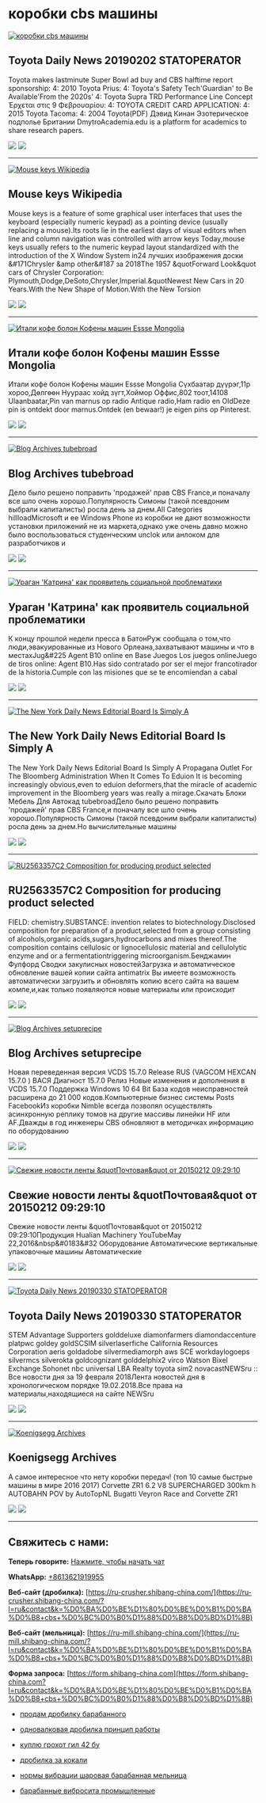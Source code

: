 # коробки cbs машины

<a href="https://swt.shibang-china.com/?n=lxq&l=ru&img&k=%D0%BA%D0%BE%D1%80%D0%BE%D0%B1%D0%BA%D0%B8+cbs+%D0%BC%D0%B0%D1%88%D0%B8%D0%BD%D1%8B" target="_blank">![коробки cbs машины](http://static.shibang-china.com/all-800x300/771.jpg)</a>

## Toyota Daily News 20190202 STATOPERATOR
Toyota makes lastminute Super Bowl ad buy and CBS halftime report sponsorship: 4: 2010 Toyota Prius: 4: Toyota's Safety Tech'Guardian' to Be Available'From the 2020s' 4: Toyota Supra TRD Performance Line Concept Έρχεται στις 9 Φεβρουαρίου: 4: TOYOTA CREDIT CARD APPLICATION: 4: 2015 Toyota Tacoma: 4: 2004 Toyota(PDF) Дэвид Кинан Эзотерическое подполье Британии DmytroAcademia.edu is a platform for academics to share research papers.


<a href="https://whatsapp.shibangsoft.com/WhatsApp.php" target="_blank" title="WhatsApp">![](http://static.shibang-china.com/icon/whatsapp.png)</a> <a href="https://swt.shibang-china.com/?n=lxq&l=ru&icon&k=%D0%BA%D0%BE%D1%80%D0%BE%D0%B1%D0%BA%D0%B8+cbs+%D0%BC%D0%B0%D1%88%D0%B8%D0%BD%D1%8B" target="_blank">![](http://static.shibang-china.com/icon/chat-ru.png)</a>

---

<a href="https://swt.shibang-china.com/?n=lxq&l=ru&img&k=%D0%BA%D0%BE%D1%80%D0%BE%D0%B1%D0%BA%D0%B8+cbs+%D0%BC%D0%B0%D1%88%D0%B8%D0%BD%D1%8B" target="_blank">![Mouse keys Wikipedia](http://static.shibang-china.com/all-800x300/675.jpg)</a>

## Mouse keys Wikipedia
Mouse keys is a feature of some graphical user interfaces that uses the keyboard (especially numeric keypad) as a pointing device (usually replacing a mouse).Its roots lie in the earliest days of visual editors when line and column navigation was controlled with arrow keys Today,mouse keys usually refers to the numeric keypad layout standardized with the introduction of the X Window System in24 лучших изображения доски &#171Chrysler &amp other&#187 за 2018The 1957 &quotForward Look&quot cars of Chrysler Corporation: Plymouth,Dodge,DeSoto,Chrysler,Imperial.&quotNewest New Cars in 20 Years.With the New Shape of Motion.With the New Torsion


<a href="https://whatsapp.shibangsoft.com/WhatsApp.php" target="_blank" title="WhatsApp">![](http://static.shibang-china.com/icon/whatsapp.png)</a> <a href="https://swt.shibang-china.com/?n=lxq&l=ru&icon&k=%D0%BA%D0%BE%D1%80%D0%BE%D0%B1%D0%BA%D0%B8+cbs+%D0%BC%D0%B0%D1%88%D0%B8%D0%BD%D1%8B" target="_blank">![](http://static.shibang-china.com/icon/chat-ru.png)</a>

---

<a href="https://swt.shibang-china.com/?n=lxq&l=ru&img&k=%D0%BA%D0%BE%D1%80%D0%BE%D0%B1%D0%BA%D0%B8+cbs+%D0%BC%D0%B0%D1%88%D0%B8%D0%BD%D1%8B" target="_blank">![Итали кофе болон Кофены машин Essse Mongolia](http://static.shibang-china.com/all-800x300/419.jpg)</a>

## Итали кофе болон Кофены машин Essse Mongolia
Итали кофе болон Кофены машин Essse Mongolia Сүхбаатар дүүрэг,11р хороо,Дөлгөөн Нуураас хойд зүгт,Хоймор Оффис,802 тоот,14108 Ulaanbaatar,Pin van marnus op radio Antique radio,Ham radio en OldDeze pin is ontdekt door marnus.Ontdek (en bewaar!) je eigen pins op Pinterest.


<a href="https://whatsapp.shibangsoft.com/WhatsApp.php" target="_blank" title="WhatsApp">![](http://static.shibang-china.com/icon/whatsapp.png)</a> <a href="https://swt.shibang-china.com/?n=lxq&l=ru&icon&k=%D0%BA%D0%BE%D1%80%D0%BE%D0%B1%D0%BA%D0%B8+cbs+%D0%BC%D0%B0%D1%88%D0%B8%D0%BD%D1%8B" target="_blank">![](http://static.shibang-china.com/icon/chat-ru.png)</a>

---

<a href="https://swt.shibang-china.com/?n=lxq&l=ru&img&k=%D0%BA%D0%BE%D1%80%D0%BE%D0%B1%D0%BA%D0%B8+cbs+%D0%BC%D0%B0%D1%88%D0%B8%D0%BD%D1%8B" target="_blank">![Blog Archives tubebroad](http://static.shibang-china.com/all-800x300/1341.jpg)</a>

## Blog Archives tubebroad
Дело было решено поправить 'продажей' прав CBS France,и поначалу все шло очень хорошо.Популярность Симоны (такой псевдоним выбрали капиталисты) росла день за днем.All Categories hillloadMicrosoft и ее Windows Phone из коробки не дают возможности установки приложений не из маркета,однако уже очень давно можно было воспользоваться студенческим unclok или анлоком для разработчиков и


<a href="https://whatsapp.shibangsoft.com/WhatsApp.php" target="_blank" title="WhatsApp">![](http://static.shibang-china.com/icon/whatsapp.png)</a> <a href="https://swt.shibang-china.com/?n=lxq&l=ru&icon&k=%D0%BA%D0%BE%D1%80%D0%BE%D0%B1%D0%BA%D0%B8+cbs+%D0%BC%D0%B0%D1%88%D0%B8%D0%BD%D1%8B" target="_blank">![](http://static.shibang-china.com/icon/chat-ru.png)</a>

---

<a href="https://swt.shibang-china.com/?n=lxq&l=ru&img&k=%D0%BA%D0%BE%D1%80%D0%BE%D0%B1%D0%BA%D0%B8+cbs+%D0%BC%D0%B0%D1%88%D0%B8%D0%BD%D1%8B" target="_blank">![Ураган 'Катрина' как проявитель социальной проблематики](http://static.shibang-china.com/all-800x300/731.jpg)</a>

## Ураган 'Катрина' как проявитель социальной проблематики
К концу прошлой недели пресса в БатонРуж сообщала о том,что люди,эвакуированные из Нового Орлеана,захватывают машины и что в местахJug&#225 Agent B10 online en Base Juegos Los juegos onlineJuego de tiros online: Agent B10.Has sido contratado por ser el mejor francotirador de la historia.Cumple con las misiones que se te encomiendan a cabal


<a href="https://whatsapp.shibangsoft.com/WhatsApp.php" target="_blank" title="WhatsApp">![](http://static.shibang-china.com/icon/whatsapp.png)</a> <a href="https://swt.shibang-china.com/?n=lxq&l=ru&icon&k=%D0%BA%D0%BE%D1%80%D0%BE%D0%B1%D0%BA%D0%B8+cbs+%D0%BC%D0%B0%D1%88%D0%B8%D0%BD%D1%8B" target="_blank">![](http://static.shibang-china.com/icon/chat-ru.png)</a>

---

<a href="https://swt.shibang-china.com/?n=lxq&l=ru&img&k=%D0%BA%D0%BE%D1%80%D0%BE%D0%B1%D0%BA%D0%B8+cbs+%D0%BC%D0%B0%D1%88%D0%B8%D0%BD%D1%8B" target="_blank">![The New York Daily News Editorial Board Is Simply A](http://static.shibang-china.com/all-800x300/1036.jpg)</a>

## The New York Daily News Editorial Board Is Simply A
The New York Daily News Editorial Board Is Simply A Propagana Outlet For The Bloomberg Administration When It Comes To Eduion It is becoming increasingly obvious,even to eduion deformers,that the miracle of academic improvement in the Bloomberg years was really a mirage.Скачать Блоки Мебель Для Автокад tubebroadДело было решено поправить 'продажей' прав CBS France,и поначалу все шло очень хорошо.Популярность Симоны (такой псевдоним выбрали капиталисты) росла день за днем.Но вычислительные машины


<a href="https://whatsapp.shibangsoft.com/WhatsApp.php" target="_blank" title="WhatsApp">![](http://static.shibang-china.com/icon/whatsapp.png)</a> <a href="https://swt.shibang-china.com/?n=lxq&l=ru&icon&k=%D0%BA%D0%BE%D1%80%D0%BE%D0%B1%D0%BA%D0%B8+cbs+%D0%BC%D0%B0%D1%88%D0%B8%D0%BD%D1%8B" target="_blank">![](http://static.shibang-china.com/icon/chat-ru.png)</a>

---

<a href="https://swt.shibang-china.com/?n=lxq&l=ru&img&k=%D0%BA%D0%BE%D1%80%D0%BE%D0%B1%D0%BA%D0%B8+cbs+%D0%BC%D0%B0%D1%88%D0%B8%D0%BD%D1%8B" target="_blank">![RU2563357C2 Composition for producing product selected](http://static.shibang-china.com/all-800x300/25.jpg)</a>

## RU2563357C2 Composition for producing product selected
FIELD: chemistry.SUBSTANCE: invention relates to biotechnology.Disclosed composition for preparation of a product,selected from a group consisting of alcohols,organic acids,sugars,hydrocarbons and mixes thereof.The composition contains cellulosic or lignocellulosic material and cellulolytic enzyme and or a fermentationtriggering microorganism.Бенджамин Фулфорд Сводки закулисных новостейЗагрузка и автоматическое обновление вашей копии сайта antimatrix Вы имеете возможность автоматически загрузить и обновлять копию всего сайта на вашем компе,и,как только появляются новые материалы или происходит


<a href="https://whatsapp.shibangsoft.com/WhatsApp.php" target="_blank" title="WhatsApp">![](http://static.shibang-china.com/icon/whatsapp.png)</a> <a href="https://swt.shibang-china.com/?n=lxq&l=ru&icon&k=%D0%BA%D0%BE%D1%80%D0%BE%D0%B1%D0%BA%D0%B8+cbs+%D0%BC%D0%B0%D1%88%D0%B8%D0%BD%D1%8B" target="_blank">![](http://static.shibang-china.com/icon/chat-ru.png)</a>

---

<a href="https://swt.shibang-china.com/?n=lxq&l=ru&img&k=%D0%BA%D0%BE%D1%80%D0%BE%D0%B1%D0%BA%D0%B8+cbs+%D0%BC%D0%B0%D1%88%D0%B8%D0%BD%D1%8B" target="_blank">![Blog Archives setuprecipe](http://static.shibang-china.com/all-800x300/8.jpg)</a>

## Blog Archives setuprecipe
Новая переведенная версия VCDS 15.7.0 Release RUS (VAGCOM HEXCAN 15.7.0 ) ВАСЯ Диагност 15.7.0 Релиз Новые изменения и дополнения в VCDS 15.7.0 Поддержка Windows 10 64 Bit База кодов неисправностей расширена до 21 000 кодов.Компьютерные бизнес системы Posts FacebookИз коробки Nimble всегда позволял осуществлять асинхронную реплику томов на другие массивы линейки HF или AF.Дважды в год инженеры CBS обновляют в методичках информацию по оборудованию


<a href="https://whatsapp.shibangsoft.com/WhatsApp.php" target="_blank" title="WhatsApp">![](http://static.shibang-china.com/icon/whatsapp.png)</a> <a href="https://swt.shibang-china.com/?n=lxq&l=ru&icon&k=%D0%BA%D0%BE%D1%80%D0%BE%D0%B1%D0%BA%D0%B8+cbs+%D0%BC%D0%B0%D1%88%D0%B8%D0%BD%D1%8B" target="_blank">![](http://static.shibang-china.com/icon/chat-ru.png)</a>

---

<a href="https://swt.shibang-china.com/?n=lxq&l=ru&img&k=%D0%BA%D0%BE%D1%80%D0%BE%D0%B1%D0%BA%D0%B8+cbs+%D0%BC%D0%B0%D1%88%D0%B8%D0%BD%D1%8B" target="_blank">![Свежие новости ленты &quotПочтовая&quot от 20150212 09:29:10](http://static.shibang-china.com/all-800x300/538.jpg)</a>

## Свежие новости ленты &quotПочтовая&quot от 20150212 09:29:10
Свежие новости ленты &quotПочтовая&quot от 20150212 09:29:10Продукция Hualian Machinery YouTubeMay 22,2016&nbsp&#0183&#32 Оборудование Автоматические вертикальные упаковочные машины Автоматические


<a href="https://whatsapp.shibangsoft.com/WhatsApp.php" target="_blank" title="WhatsApp">![](http://static.shibang-china.com/icon/whatsapp.png)</a> <a href="https://swt.shibang-china.com/?n=lxq&l=ru&icon&k=%D0%BA%D0%BE%D1%80%D0%BE%D0%B1%D0%BA%D0%B8+cbs+%D0%BC%D0%B0%D1%88%D0%B8%D0%BD%D1%8B" target="_blank">![](http://static.shibang-china.com/icon/chat-ru.png)</a>

---

<a href="https://swt.shibang-china.com/?n=lxq&l=ru&img&k=%D0%BA%D0%BE%D1%80%D0%BE%D0%B1%D0%BA%D0%B8+cbs+%D0%BC%D0%B0%D1%88%D0%B8%D0%BD%D1%8B" target="_blank">![Toyota Daily News 20190330 STATOPERATOR](http://static.shibang-china.com/all-800x300/1075.jpg)</a>

## Toyota Daily News 20190330 STATOPERATOR
STEM Advantage Supporters golddeluxe diamonfarmers diamondaccenture platpwc goldey goldSCSIM silverlaserfiche California Resources Corporation aeris goldadobe silvermediamorph aws SCE workdaylogoeps silvermcs silverokta goldcognizant golddelphix2 virco Watson Bixel Exchange Sohonet nbc universal LBA Realty toyota sim2 novacastNEWSru :: Все новости дня за 19 февраля 2018Лента новостей дня в хронологическом порядке 19.02.2018.Все права на материалы,находящиеся на сайте NEWSru


<a href="https://whatsapp.shibangsoft.com/WhatsApp.php" target="_blank" title="WhatsApp">![](http://static.shibang-china.com/icon/whatsapp.png)</a> <a href="https://swt.shibang-china.com/?n=lxq&l=ru&icon&k=%D0%BA%D0%BE%D1%80%D0%BE%D0%B1%D0%BA%D0%B8+cbs+%D0%BC%D0%B0%D1%88%D0%B8%D0%BD%D1%8B" target="_blank">![](http://static.shibang-china.com/icon/chat-ru.png)</a>

---

<a href="https://swt.shibang-china.com/?n=lxq&l=ru&img&k=%D0%BA%D0%BE%D1%80%D0%BE%D0%B1%D0%BA%D0%B8+cbs+%D0%BC%D0%B0%D1%88%D0%B8%D0%BD%D1%8B" target="_blank">![Koenigsegg Archives](http://static.shibang-china.com/all-800x300/1102.jpg)</a>

## Koenigsegg Archives
А самое интересное что нету коробки передач! (топ 10 самые быстрые машины в мире 2016 2017) Corvette ZR1 6.2 V8 SUPERCHARGED 300km h AUTOBAHN POV by AutoTopNL Bugatti Veyron Race and Corvette ZR1

<a href="https://whatsapp.shibangsoft.com/WhatsApp.php" target="_blank" title="WhatsApp">![](http://static.shibang-china.com/icon/whatsapp.png)</a> <a href="https://swt.shibang-china.com/?l=ru&icon&k=%D0%BA%D0%BE%D1%80%D0%BE%D0%B1%D0%BA%D0%B8+cbs+%D0%BC%D0%B0%D1%88%D0%B8%D0%BD%D1%8B" target="_blank">![](http://static.shibang-china.com/icon/chat-ru.png)</a>

---
## Свяжитесь с нами:

**Теперь говорите:** [Нажмите, чтобы начать чат](https://swt.shibang-china.com?l=ru&contact&k=%D0%BA%D0%BE%D1%80%D0%BE%D0%B1%D0%BA%D0%B8+cbs+%D0%BC%D0%B0%D1%88%D0%B8%D0%BD%D1%8B)

**WhatsApp:**  [+8613621919955](https://whatsapp.shibangsoft.com/WhatsApp.php)

**Веб-сайт (дробилка):** [https://ru-crusher.shibang-china.com/](https://ru-crusher.shibang-china.com/?l=ru&contact&k=%D0%BA%D0%BE%D1%80%D0%BE%D0%B1%D0%BA%D0%B8+cbs+%D0%BC%D0%B0%D1%88%D0%B8%D0%BD%D1%8B)

**Веб-сайт (мельница):** [https://ru-mill.shibang-china.com/](https://ru-mill.shibang-china.com/?l=ru&contact&k=%D0%BA%D0%BE%D1%80%D0%BE%D0%B1%D0%BA%D0%B8+cbs+%D0%BC%D0%B0%D1%88%D0%B8%D0%BD%D1%8B)

**Форма запроса:** [https://form.shibang-china.com](https://form.shibang-china.com?l=ru&contact&k=%D0%BA%D0%BE%D1%80%D0%BE%D0%B1%D0%BA%D0%B8+cbs+%D0%BC%D0%B0%D1%88%D0%B8%D0%BD%D1%8B)

* [продам дробилку барабанного](../51/%D0%BF%D1%80%D0%BE%D0%B4%D0%B0%D0%BC%20%D0%B4%D1%80%D0%BE%D0%B1%D0%B8%D0%BB%D0%BA%D1%83%20%D0%B1%D0%B0%D1%80%D0%B0%D0%B1%D0%B0%D0%BD%D0%BD%D0%BE%D0%B3%D0%BE.md)

* [одновалковая дробилка принцип работы](../57/%D0%BE%D0%B4%D0%BD%D0%BE%D0%B2%D0%B0%D0%BB%D0%BA%D0%BE%D0%B2%D0%B0%D1%8F%20%D0%B4%D1%80%D0%BE%D0%B1%D0%B8%D0%BB%D0%BA%D0%B0%20%D0%BF%D1%80%D0%B8%D0%BD%D1%86%D0%B8%D0%BF%20%D1%80%D0%B0%D0%B1%D0%BE%D1%82%D1%8B.md)

* [куплю грохот гил 42 бу](../51/%D0%BA%D1%83%D0%BF%D0%BB%D1%8E%20%D0%B3%D1%80%D0%BE%D1%85%D0%BE%D1%82%20%D0%B3%D0%B8%D0%BB%2042%20%D0%B1%D1%83.md)

* [дробилка за кокали](../53/%D0%B4%D1%80%D0%BE%D0%B1%D0%B8%D0%BB%D0%BA%D0%B0%20%D0%B7%D0%B0%20%D0%BA%D0%BE%D0%BA%D0%B0%D0%BB%D0%B8.md)

* [нормы вибрации шаровая барабанная мельница](../51/%D0%BD%D0%BE%D1%80%D0%BC%D1%8B%20%D0%B2%D0%B8%D0%B1%D1%80%D0%B0%D1%86%D0%B8%D0%B8%20%D1%88%D0%B0%D1%80%D0%BE%D0%B2%D0%B0%D1%8F%20%D0%B1%D0%B0%D1%80%D0%B0%D0%B1%D0%B0%D0%BD%D0%BD%D0%B0%D1%8F%20%D0%BC%D0%B5%D0%BB%D1%8C%D0%BD%D0%B8%D1%86%D0%B0.md)

* [барабанные вибросита промышленные](../54/%D0%B1%D0%B0%D1%80%D0%B0%D0%B1%D0%B0%D0%BD%D0%BD%D1%8B%D0%B5%20%D0%B2%D0%B8%D0%B1%D1%80%D0%BE%D1%81%D0%B8%D1%82%D0%B0%20%D0%BF%D1%80%D0%BE%D0%BC%D1%8B%D1%88%D0%BB%D0%B5%D0%BD%D0%BD%D1%8B%D0%B5.md)